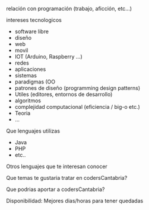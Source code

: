 relación con programación (trabajo, aficción, etc...)

intereses tecnologicos
* software libre
* diseño
* web
* movil
* IOT (Arduino, Raspberry ...)
* redes
* aplicaciones
* sistemas
* paradigmas (OO
* patrones de diseño (programming design patterns)
* Utiles (editores, entornos de desarrollo)
* algoritmos
* complejidad computacional (eficiencia / big-o etc.)
* Teoria
* ...

Que lenguajes utilizas
* Java
* PHP
* etc..

Otros lenguajes que te interesan conocer



Que temas te gustaria tratar en codersCantabria?

Que podrias aportar a codersCantabria?

Disponibilidad: Mejores dias/horas para tener quedadas
